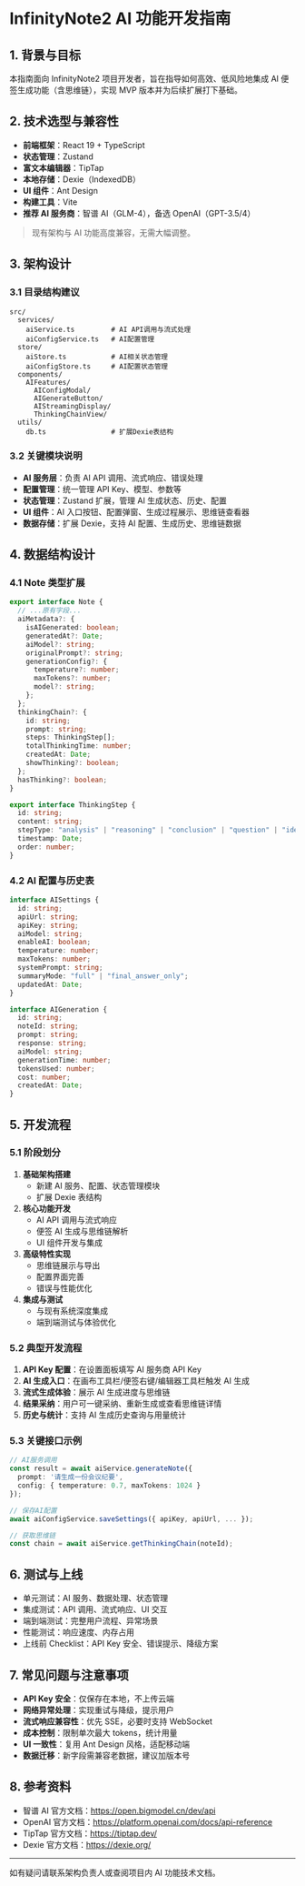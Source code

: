 # InfinityNote2 AI 功能开发指南

## 1. 背景与目标

本指南面向 InfinityNote2 项目开发者，旨在指导如何高效、低风险地集成 AI 便签生成功能（含思维链），实现 MVP 版本并为后续扩展打下基础。

## 2. 技术选型与兼容性

- **前端框架**：React 19 + TypeScript
- **状态管理**：Zustand
- **富文本编辑器**：TipTap
- **本地存储**：Dexie（IndexedDB）
- **UI 组件**：Ant Design
- **构建工具**：Vite
- **推荐 AI 服务商**：智谱 AI（GLM-4），备选 OpenAI（GPT-3.5/4）

> 现有架构与 AI 功能高度兼容，无需大幅调整。

## 3. 架构设计

### 3.1 目录结构建议

```
src/
  services/
    aiService.ts         # AI API调用与流式处理
    aiConfigService.ts   # AI配置管理
  store/
    aiStore.ts           # AI相关状态管理
    aiConfigStore.ts     # AI配置状态管理
  components/
    AIFeatures/
      AIConfigModal/
      AIGenerateButton/
      AIStreamingDisplay/
      ThinkingChainView/
  utils/
    db.ts                # 扩展Dexie表结构
```

### 3.2 关键模块说明

- **AI 服务层**：负责 AI API 调用、流式响应、错误处理
- **配置管理**：统一管理 API Key、模型、参数等
- **状态管理**：Zustand 扩展，管理 AI 生成状态、历史、配置
- **UI 组件**：AI 入口按钮、配置弹窗、生成过程展示、思维链查看器
- **数据存储**：扩展 Dexie，支持 AI 配置、生成历史、思维链数据

## 4. 数据结构设计

### 4.1 Note 类型扩展

```typescript
export interface Note {
  // ...原有字段...
  aiMetadata?: {
    isAIGenerated: boolean;
    generatedAt?: Date;
    aiModel?: string;
    originalPrompt?: string;
    generationConfig?: {
      temperature?: number;
      maxTokens?: number;
      model?: string;
    };
  };
  thinkingChain?: {
    id: string;
    prompt: string;
    steps: ThinkingStep[];
    totalThinkingTime: number;
    createdAt: Date;
    showThinking?: boolean;
  };
  hasThinking?: boolean;
}

export interface ThinkingStep {
  id: string;
  content: string;
  stepType: "analysis" | "reasoning" | "conclusion" | "question" | "idea";
  timestamp: Date;
  order: number;
}
```

### 4.2 AI 配置与历史表

```typescript
interface AISettings {
  id: string;
  apiUrl: string;
  apiKey: string;
  aiModel: string;
  enableAI: boolean;
  temperature: number;
  maxTokens: number;
  systemPrompt: string;
  summaryMode: "full" | "final_answer_only";
  updatedAt: Date;
}

interface AIGeneration {
  id: string;
  noteId: string;
  prompt: string;
  response: string;
  aiModel: string;
  generationTime: number;
  tokensUsed: number;
  cost: number;
  createdAt: Date;
}
```

## 5. 开发流程

### 5.1 阶段划分

1. **基础架构搭建**
   - 新建 AI 服务、配置、状态管理模块
   - 扩展 Dexie 表结构
2. **核心功能开发**
   - AI API 调用与流式响应
   - 便签 AI 生成与思维链解析
   - UI 组件开发与集成
3. **高级特性实现**
   - 思维链展示与导出
   - 配置界面完善
   - 错误与性能优化
4. **集成与测试**
   - 与现有系统深度集成
   - 端到端测试与体验优化

### 5.2 典型开发流程

1. **API Key 配置**：在设置面板填写 AI 服务商 API Key
2. **AI 生成入口**：在画布工具栏/便签右键/编辑器工具栏触发 AI 生成
3. **流式生成体验**：展示 AI 生成进度与思维链
4. **结果采纳**：用户可一键采纳、重新生成或查看思维链详情
5. **历史与统计**：支持 AI 生成历史查询与用量统计

### 5.3 关键接口示例

```typescript
// AI服务调用
const result = await aiService.generateNote({
  prompt: '请生成一份会议纪要',
  config: { temperature: 0.7, maxTokens: 1024 }
});

// 保存AI配置
await aiConfigService.saveSettings({ apiKey, apiUrl, ... });

// 获取思维链
const chain = await aiService.getThinkingChain(noteId);
```

## 6. 测试与上线

- 单元测试：AI 服务、数据处理、状态管理
- 集成测试：API 调用、流式响应、UI 交互
- 端到端测试：完整用户流程、异常场景
- 性能测试：响应速度、内存占用
- 上线前 Checklist：API Key 安全、错误提示、降级方案

## 7. 常见问题与注意事项

- **API Key 安全**：仅保存在本地，不上传云端
- **网络异常处理**：实现重试与降级，提示用户
- **流式响应兼容性**：优先 SSE，必要时支持 WebSocket
- **成本控制**：限制单次最大 tokens，统计用量
- **UI 一致性**：复用 Ant Design 风格，适配移动端
- **数据迁移**：新字段需兼容老数据，建议加版本号

## 8. 参考资料

- 智谱 AI 官方文档：https://open.bigmodel.cn/dev/api
- OpenAI 官方文档：https://platform.openai.com/docs/api-reference
- TipTap 官方文档：https://tiptap.dev/
- Dexie 官方文档：https://dexie.org/

---

如有疑问请联系架构负责人或查阅项目内 AI 功能技术文档。
